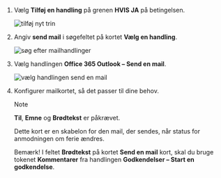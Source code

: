 1. Vælg **Tilføj en handling** på grenen **HVIS JA** på betingelsen.
   
    ![tilføj nyt trin](media/modern-approvals/add-action-after-condition.png)
2. Angiv **send mail** i søgefeltet på kortet **Vælg en handling**.
   
    ![søg efter mailhandlinger](media/modern-approvals/search-send-email-yes.png)
3. Vælg handlingen **Office 365 Outlook – Send en mail**.
   
    ![vælg handlingen send en mail](media/modern-approvals/select-send-email-yes.png)
4. Konfigurer mailkortet, så det passer til dine behov.
   
     >[!NOTE]
     > **Til**, **Emne** og **Brødtekst** er påkrævet.
     >
     >
   
     Dette kort er en skabelon for den mail, der sendes, når status for anmodningen om ferie ændres.
   
     Bemærk! I feltet **Brødtekst** på kortet **Send en mail** kort, skal du bruge tokenet **Kommentarer** fra handlingen **Godkendelser – Start en godkendelse**.

